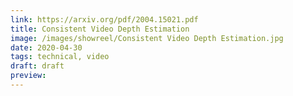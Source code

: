 ```yaml
---
link: https://arxiv.org/pdf/2004.15021.pdf
title: Consistent Video Depth Estimation
image: /images/showreel/Consistent Video Depth Estimation.jpg
date: 2020-04-30
tags: technical, video
draft: draft
preview:
---
```



